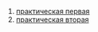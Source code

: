 1. [практическая первая](https://github.com/volcat-qwe/Config-uprav/blob/main/Practice/First/frist.md)
2. [практическая вторая]([https://github.com/volcat-qwe/Config-uprav/blob/main/Practice/First/second.md](https://github.com/volcat-qwe/Config-uprav/blob/main/Practice/Second/pract2.md))
